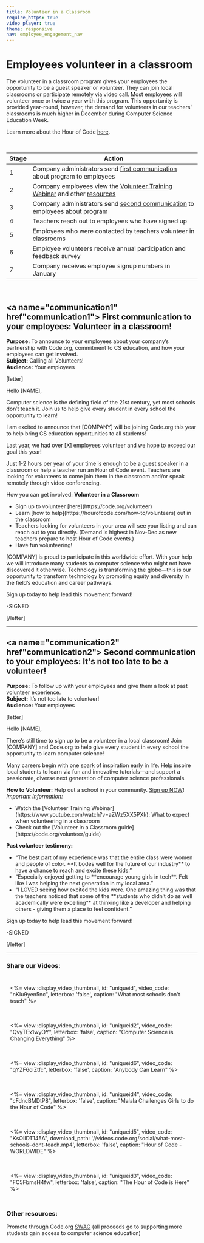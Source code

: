 ```yaml
---
title: Volunteer in a Classroom
require_https: true
video_player: true
theme: responsive
nav: employee_engagement_nav
---
```


# Employees volunteer in a classroom

The volunteer in a classroom program gives your employees the opportunity to be a guest speaker or volunteer. They can join local classrooms or participate remotely via video call. Most employees will volunteer once or twice a year with this program. This opportunity is provided year-round, however, the demand for volunteers in our teachers' classrooms is much higher in December during Computer Science Education Week.

Learn more about the Hour of Code [here](https://www.hourofcode.com).

<br>

|Stage|Action|
|-----|------|
|1|Company administrators send [first communication](#communication1) about program to employees|
|2|Company employees view the [Volunteer Training Webinar](https://www.youtube.com/watch?v=aZWz5XX5PXk) and other [resources](https://code.org/volunteer/guide)|
|3|Company administrators send [second communication](#communication2) to employees about program|
|4|Teachers reach out to employees who have signed up|
|5|Employees who were contacted by teachers volunteer in classrooms|
|6|Employee volunteers receive annual participation and feedback survey|
|7|Company receives employee signup numbers in January|
<br/>

## <a name="communication1" href"communication1"> First communication to your employees: Volunteer in a classroom!</a>
**Purpose:** To announce to your employees about your company’s partnership with Code.org, commitment to CS education, and how your employees can get involved.<br/>
**Subject:** Calling all Volunteers!<br/>
**Audience:** Your employees
<br/>

[letter]

Hello [NAME],

Computer science is the defining field of the 21st century, yet most schools don’t teach it. Join us to help give every student in every school the opportunity to learn!

I am excited to announce that [COMPANY] will be joining Code.org this year to help bring CS education opportunities to all students!

Last year, we had over [X] employees volunteer and we hope to exceed our goal this year! 

Just 1-2 hours per year of your time is enough to be a guest speaker in a classroom or help a teacher run an Hour of Code event. Teachers are looking for volunteers to come join them in the classroom and/or speak remotely through video conferencing.

How you can get involved:
<strong>Volunteer in a Classroom</strong><br/>
<ul>
<li>Sign up to volunteer [here](https://code.org/volunteer)</li>
<li>Learn [how to help](https://hourofcode.com/how-to/volunteers) out in the classroom</li>
<li>Teachers looking for volunteers in your area will see your listing and can reach out to you directly. (Demand is highest in Nov-Dec as new teachers prepare to host Hour of Code events.)</li>
<li>Have fun volunteering!</li>
</ul>

[COMPANY] is proud to participate in this worldwide effort. With your help we will introduce many students to computer science who might not have discovered it otherwise. Technology is transforming the globe—this is our opportunity to transform technology by promoting equity and diversity in the field’s education and career pathways.

Sign up today to help lead this movement forward!

-SIGNED

[/letter]

<hr>

## <a name="communication2" href"communication2"> Second communication to your employees: It's not too late to be a volunteer!</a>
**Purpose:** To follow up with your employees and give them a look at past volunteer experience.<br/>
**Subject:** It’s not too late to volunteer!<br/>
**Audience:** Your employees

[letter]

Hello [NAME],

There’s still time to sign up to be a volunteer in a local classroom! Join [COMPANY] and Code.org to help give every student in every school the opportunity to learn computer science!

Many careers begin with one spark of inspiration early in life. Help inspire local students to learn via fun and innovative tutorials—and support a passionate, diverse next generation of computer science professionals.

**How to Volunteer:**
Help out a school in your community. [Sign up NOW](https://code.org/volunteer)!<br/>
<i>Important Information:</i><br/>
<ul>
<li>Watch the [Volunteer Training Webinar](https://www.youtube.com/watch?v=aZWz5XX5PXk): What to expect when volunteering in a classroom</li>
<li>Check out the [Volunteer in a Classroom guide](https://code.org/volunteer/guide)</li>
</ul>

**Past volunteer testimony:**
<ul>
<li>“The best part of my experience was that the entire class were women and people of color. **It bodes well for the future of our industry** to have a chance to reach and excite these kids.”</li>
<li>“Especially enjoyed getting to **encourage young girls in tech**. Felt like I was helping the next generation in my local area.”</li>
<li>“I LOVED seeing how excited the kids were. One amazing thing was that the teachers noticed that some of the **students who didn’t do as well academically were excelling** at thinking like a developer and helping others - giving them a place to feel confident.”</li>
</ul>

Sign up today to help lead this movement forward!

-SIGNED

[/letter]

<hr>

### Share our Videos: 

<div class="col-33" style="float:left; padding:10px">

  <%= view :display_video_thumbnail, id: "uniqueid", video_code: "nKIu9yen5nc", letterbox: 'false', caption: "What most schools don't teach" %>
</div>

<div class="col-33" style="float:left; padding:10px">

  <%= view :display_video_thumbnail, id: "uniqueid2", video_code: "QvyTEx1wyOY", letterbox: 'false', caption: "Computer Science is Changing Everything" %>
</div>

<div class="col-33" style="float:left; padding:10px">

  <%= view :display_video_thumbnail, id: "uniqueid6", video_code: "qYZF6oIZtfc", letterbox: 'false', caption: "Anybody Can Learn" %>
</div>

<div style="clear: both;"></div>

<div class="col-33" style="float:left; padding:10px">

  <%= view :display_video_thumbnail, id: "uniqueid4", video_code: "cFdncBMDtP8", letterbox: 'false', caption: "Malala Challenges Girls to do the Hour of Code" %>
</div>

<div class="col-33" style="float:left; padding:10px">

  <%= view :display_video_thumbnail, id: "uniqueid5", video_code: "KsOIlDT145A", download_path: '//videos.code.org/social/what-most-schools-dont-teach.mp4', letterbox: 'false', caption: "Hour of Code - WORLDWIDE" %>
</div>

<div class="col-33" style="float:left; padding:10px">

  <%= view :display_video_thumbnail, id: "uniqueid3", video_code: "FC5FbmsH4fw", letterbox: 'false', caption: "The Hour of Code is Here" %>
</div>

<div style="clear: both;"></div>

### Other resources:
Promote through Code.org [SWAG](https://store.code.org) (all proceeds go to supporting more students gain access to computer science education)
